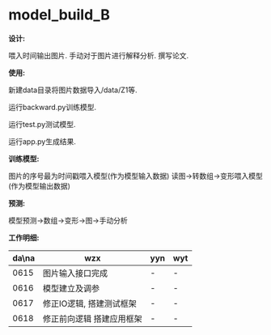 ﻿# model_build_B

**设计:**

喂入时间输出图片. 手动对于图片进行解释分析. 撰写论文.

**使用:**

新建data目录将图片数据导入/data/Z1等.

运行backward.py训练模型.

运行test.py测试模型.

运行app.py生成结果.

**训练模型:**

图片的序号最为时间戳喂入模型(作为模型输入数据)
读图->转数组->变形喂入模型(作为模型输出数据)

**预测:**

模型预测->数组->变形->图->手动分析

**工作明细:**

da\na|          wzx          |          yyn          |          wyt          
----|-----------------------|-----------------------|-----------------------
0615|   图片输入接口完成   |             -             |             -             
0616|     模型建立及调参    |             -             |             -             
0617|修正IO逻辑, 搭建测试框架|             -             |             -             
0618|修正前向逻辑 搭建应用框架|             -             |             -             